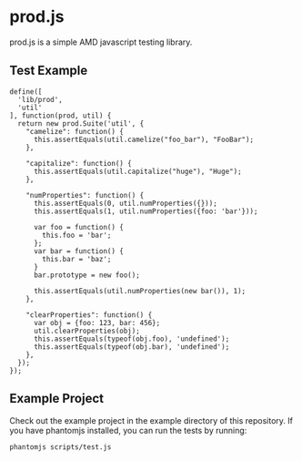 prod.js
=======

prod.js is a simple AMD javascript testing library.

Test Example
------------

    define([
      'lib/prod',
      'util'
    ], function(prod, util) {
      return new prod.Suite('util', {
        "camelize": function() {
          this.assertEquals(util.camelize("foo_bar"), "FooBar");
        },

        "capitalize": function() {
          this.assertEquals(util.capitalize("huge"), "Huge");
        },

        "numProperties": function() {
          this.assertEquals(0, util.numProperties({}));
          this.assertEquals(1, util.numProperties({foo: 'bar'}));

          var foo = function() {
            this.foo = 'bar';
          };
          var bar = function() {
            this.bar = 'baz';
          }
          bar.prototype = new foo();

          this.assertEquals(util.numProperties(new bar()), 1);
        },

        "clearProperties": function() {
          var obj = {foo: 123, bar: 456};
          util.clearProperties(obj);
          this.assertEquals(typeof(obj.foo), 'undefined');
          this.assertEquals(typeof(obj.bar), 'undefined');
        },
      });
    });

Example Project
---------------

Check out the example project in the example directory of this
repository. If you have phantomjs installed, you can run the tests
by running:

    phantomjs scripts/test.js

